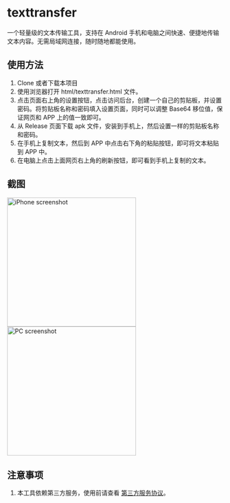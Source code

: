 # texttransfer
一个轻量级的文本传输工具，支持在 Android 手机和电脑之间快速、便捷地传输文本内容。无需局域网连接，随时随地都能使用。

## 使用方法
1. Clone 或者下载本项目
2. 使用浏览器打开 html/texttransfer.html 文件。
3. 点击页面右上角的设置按钮，点击访问后台，创建一个自己的剪贴板，并设置密码。将剪贴板名称和密码填入设置页面，同时可以调整 Base64 移位值，保证网页和 APP 上的值一致即可。
4. 从 Release 页面下载 apk 文件，安装到手机上，然后设置一样的剪贴板名称和密码。
5. 在手机上复制文本，然后到 APP 中点击右下角的粘贴按钮，即可将文本粘贴到 APP 中。
6. 在电脑上点击上面网页右上角的刷新按钮，即可看到手机上复制的文本。

## 截图
<img src="https://i.ibb.co/7vHvsGG/texttransfer-android.png" alt="iPhone screenshot" height="300"/> <img src="https://i.ibb.co/sjYrQM8/texttransfer-web-list.png" alt="PC screenshot" height="300"/>


## 注意事项
1. 本工具依赖第三方服务，使用前请查看 [第三方服务协议](https://netcut.cn/pages/terms.html)。